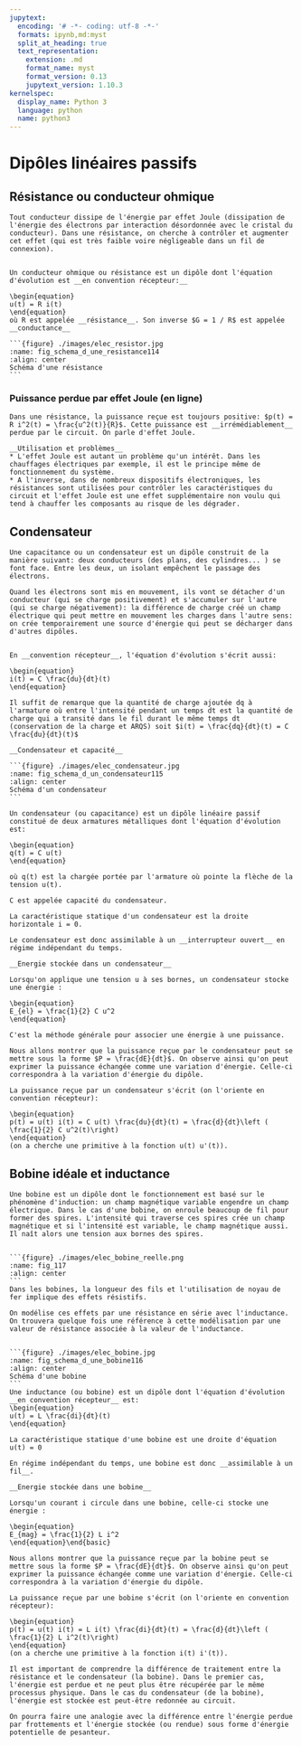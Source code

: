 ```yaml
---
jupytext:
  encoding: '# -*- coding: utf-8 -*-'
  formats: ipynb,md:myst
  split_at_heading: true
  text_representation:
    extension: .md
    format_name: myst
    format_version: 0.13
    jupytext_version: 1.10.3
kernelspec:
  display_name: Python 3
  language: python
  name: python3
---
```


# Dipôles linéaires passifs

## Résistance ou conducteur ohmique

````{topic} Description physique  
Tout conducteur dissipe de l'énergie par effet Joule (dissipation de l'énergie des électrons par interaction désordonnée avec le cristal du conducteur). Dans une résistance, on cherche à contrôler et augmenter cet effet (qui est très faible voire négligeable dans un fil de connexion).
````

````{important} __Résistance ou conducteur ohmique__

Un conducteur ohmique ou résistance est un dipôle dont l'équation d'évolution est __en convention récepteur:__

\begin{equation}
u(t) = R i(t)
\end{equation}
où R est appelée __résistance__. Son inverse $G = 1 / R$ est appelée __conductance__

```{figure} ./images/elec_resistor.jpg
:name: fig_schema_d_une_resistance114
:align: center
Schéma d'une résistance
```
````

### Puissance perdue par effet Joule (en ligne)

````{topic} Effet Joule
Dans une résistance, la puissance reçue est toujours positive: $p(t) = R i^2(t) = \frac{u^2(t)}{R}$. Cette puissance est __irrémédiablement__ perdue par le circuit. On parle d'effet Joule.

__Utilisation et problèmes__  
* L'effet Joule est autant un problème qu'un intérêt. Dans les chauffages électriques par exemple, il est le principe même de fonctionnement du système.
* A l'inverse, dans de nombreux dispositifs électroniques, les résistances sont utilisées pour contrôler les caractéristiques du circuit et l'effet Joule est une effet supplémentaire non voulu qui tend à chauffer les composants au risque de les dégrader.
````

## Condensateur

````{topic} Description physique  
Une capacitance ou un condensateur est un dipôle construit de la manière suivant: deux conducteurs (des plans, des cylindres... ) se font face. Entre les deux, un isolant empêchent le passage des électrons.

Quand les électrons sont mis en mouvement, ils vont se détacher d'un conducteur (qui se charge positivement) et s'accumuler sur l'autre (qui se charge négativement): la différence de charge créé un champ électrique qui peut mettre en mouvement les charges dans l'autre sens: on crée temporairement une source d'énergie qui peut se décharger dans d'autres dipôles.
````

````{sidebar} __Relation intensité-tension__

En __convention récepteur__, l'équation d'évolution s'écrit aussi:

\begin{equation}
i(t) = C \frac{du}{dt}(t)
\end{equation}

Il suffit de remarque que la quantité de charge ajoutée dq à l'armature où entre l'intensité pendant un temps dt est la quantité de charge qui a transité dans le fil durant le même temps dt (conservation de la charge et ARQS) soit $i(t) = \frac{dq}{dt}(t) = C  \frac{du}{dt}(t)$
````
````{important} 
__Condensateur et capacité__

```{figure} ./images/elec_condensateur.jpg
:name: fig_schema_d_un_condensateur115
:align: center
Schéma d'un condensateur
```

Un condensateur (ou capacitance) est un dipôle linéaire passif constitué de deux armatures métalliques dont l'équation d'évolution est:

\begin{equation}
q(t) = C u(t)
\end{equation}

où q(t) est la chargée portée par l'armature où pointe la flèche de la tension u(t).

C est appelée capacité du condensateur.
````

````{topic} Caractéristique statique
La caractéristique statique d'un condensateur est la droite horizontale i = 0.

Le condensateur est donc assimilable à un __interrupteur ouvert__ en régime indépendant du temps.
````

````{important} 
__Energie stockée dans un condensateur__

Lorsqu'on applique une tension u à ses bornes, un condensateur stocke une énergie :

\begin{equation}
E_{el} = \frac{1}{2} C u^2
\end{equation}
````

````{margin}
C'est la méthode générale pour associer une énergie à une puissance.
````
````{topic} Justification  
Nous allons montrer que la puissance reçue par le condensateur peut se mettre sous la forme $P = \frac{dE}{dt}$. On observe ainsi qu'on peut exprimer la puissance échangée comme une variation d'énergie. Celle-ci correspondra à la variation d'énergie du dipôle.

La puissance reçue par un condensateur s'écrit (on l'oriente en convention récepteur):

\begin{equation}
p(t) = u(t) i(t) = C u(t) \frac{du}{dt}(t) = \frac{d}{dt}\left ( \frac{1}{2} C u^2(t)\right)
\end{equation}
(on a cherche une primitive à la fonction u(t) u'(t)).
````
## Bobine idéale et inductance

````{topic} Description physique
Une bobine est un dipôle dont le fonctionnement est basé sur le phénomène d'induction: un champ magnétique variable engendre un champ électrique. Dans le cas d'une bobine, on enroule beaucoup de fil pour former des spires. L'intensité qui traverse ces spires crée un champ magnétique et si l'intensité est variable, le champ magnétique aussi. Il naît alors une tension aux bornes des spires.
````

````{sidebar} Complément : Bobine réelle

```{figure} ./images/elec_bobine_reelle.png
:name: fig_117
:align: center
```
Dans les bobines, la longueur des fils et l'utilisation de noyau de fer implique des effets résistifs.

On modélise ces effets par une résistance en série avec l'inductance. On trouvera quelque fois une référence à cette modélisation par une valeur de résistance associée à la valeur de l'inductance.
````
````{important} __Bobine ou inductance__

```{figure} ./images/elec_bobine.jpg
:name: fig_schema_d_une_bobine116
:align: center
Schéma d'une bobine
```
Une inductance (ou bobine) est un dipôle dont l'équation d'évolution __en convention récepteur__ est:
\begin{equation}
u(t) = L \frac{di}{dt}(t)
\end{equation}
````
```{topic} Caractéristique statique
La caractéristique statique d'une bobine est une droite d'équation u(t) = 0

En régime indépendant du temps, une bobine est donc __assimilable à un fil__.
```

````{important} 
__Energie stockée dans une bobine__

Lorsqu'un courant i circule dans une bobine, celle-ci stocke une énergie :

\begin{equation}
E_{mag} = \frac{1}{2} L i^2
\end{equation}\end{basic}
````

````{topic} Justification  
Nous allons montrer que la puissance reçue par la bobine peut se mettre sous la forme $P = \frac{dE}{dt}$. On observe ainsi qu'on peut exprimer la puissance échangée comme une variation d'énergie. Celle-ci correspondra à la variation d'énergie du dipôle.

La puissance reçue par une bobine s'écrit (on l'oriente en convention récepteur):

\begin{equation}
p(t) = u(t) i(t) = L i(t) \frac{di}{dt}(t) = \frac{d}{dt}\left ( \frac{1}{2} L i^2(t)\right)
\end{equation}
(on a cherche une primitive à la fonction i(t) i'(t)).
````

````{topic} Différence entre effet Joule et énergie stockée  
Il est important de comprendre la différence de traitement entre la résistance et le condensateur (la bobine). Dans le premier cas, l'énergie est perdue et ne peut plus être récupérée par le même processus physique. Dans le cas du condensateur (de la bobine), l'énergie est stockée est peut-être redonnée au circuit.

On pourra faire une analogie avec la différence entre l'énergie perdue par frottements et l'énergie stockée (ou rendue) sous forme d'énergie potentielle de pesanteur.
````

